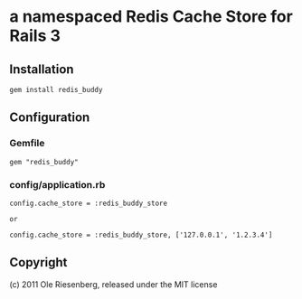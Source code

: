 # a namespaced Redis Cache Store for Rails 3

## Installation

    gem install redis_buddy


## Configuration

### Gemfile

    gem "redis_buddy"

### config/application.rb

    config.cache_store = :redis_buddy_store

    or

    config.cache_store = :redis_buddy_store, ['127.0.0.1', '1.2.3.4']


## Copyright

(c) 2011 Ole Riesenberg, released under the MIT license
